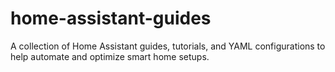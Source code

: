 # home-assistant-guides
A collection of Home Assistant guides, tutorials, and YAML configurations to help automate and optimize smart home setups.
